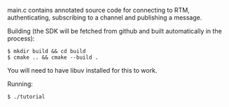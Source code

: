 
main.c contains annotated source code for connecting to RTM, authenticating,
subscribing to a channel and publishing a message.

Building (the SDK will be fetched from github and built automatically in the process):

```
$ mkdir build && cd build
$ cmake .. && cmake --build .
```

You will need to have libuv installed for this to work.

Running:

```
$ ./tutorial
```
